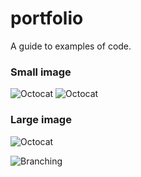 
# portfolio
A guide to examples of code.
### Small image

![Octocat](https://github.githubassets.com/images/icons/emoji/octocat.png)
![Octocat](../portfolio/img/portrait.jpeg)

### Large image
![Octocat](../portfolio/img/blog.gif)

![Branching](https://guides.github.com/activities/hello-world/branching.png)